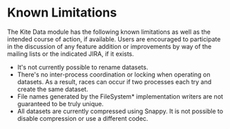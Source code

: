 # Known Limitations

The Kite Data module has the following known limitations as well as the intended
course of action, if available. Users are encouraged to participate in the
discussion of any feature addition or improvements by way of the mailing lists
or the indicated JIRA, if it exists.

* It's not currently possible to rename datasets.
* There's no inter-process coordination or locking when operating on datasets.
  As a result, races can occur if two processes each try and create the same
  dataset.
* File names generated by the FileSystem\* implementation writers are not
  guaranteed to be truly unique.
* All datasets are currently compressed using Snappy. It is not possible to disable
  compression or use a different codec.
